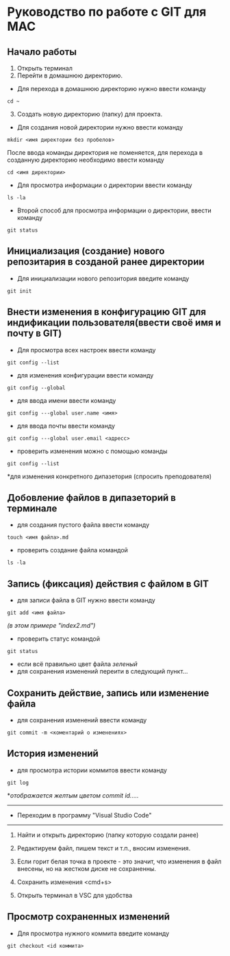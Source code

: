 # Руководство по работе с GIT для MAC

## Начало работы

1. Открыть терминал
2. Перейти в домашнюю директорию.

* Для перехода в домашнюю директорию нужно ввести команду
```
cd ~
```
3. Создать новую директорию (папку) для проекта.

* Для создания новой директории нужно ввести команду 
```
mkdir <имя директории без пробелов>
```
После ввода команды директория не поменяется, для перехода в созданную директорию необходимо ввести команду 
```
cd <имя директории>
```



* Для просмотра информации о директории ввести команду 
```
ls -la
```
* Второй способ для просмотра информации о директории, ввести команду 
```
git status
```

## Инициализация (создание) нового репозитария в созданой ранее директории

* Для инициализации нового репозитория введите команду 
```
git init
```

## Внести изменения в конфигурацию GIT для индификации пользователя(ввести своё имя и почту в GIT)
* Для просмотра всех настроек ввести команду 
```
git config --list
```

* для изменения конфигурации ввести команду 
```
git config --global
```
* для ввода имени ввести команду 
```
git config ---global user.name <имя>
```
* для ввода почты ввести команду 
```
git config ---global user.email <адресс>
```
* проверить изменения можно с помощью команды 
```
git config --list
```
*для изменения конкретного дипазетория (спросить преподователя)

## Добовление файлов в дипазеторий в терминале

* для создания пустого файла ввести команду 
```
touch <имя файла>.md
```
* проверить создание файла командой
```
ls -la
```
## Запись (фиксация) действия с файлом в GIT 
* для записи файла в GIT нужно ввести команду
```
git add <имя файла> 
```
*(в этом примере "index2.md")*

* проверить статус командой 
```
git status
```
* если всё правильно цвет файла *зеленый*
* для сохранения изменений переити в следующий пункт...


## Сохранить действие, запись или изменение файла

* для сохранения изменений ввести команду
```
git commit -m <коментарий о изменениях>
```
## История изменений
* для просмотра истории коммитов ввести команду
```
git log
```
**отображается желтым цветом commit id.....*
_____________
* Переходим в программу "Visual Studio Code"
_________

1. Найти и открыть директорию (папку которую создали ранее) 

2. Редактируем файл, пишем текст и т.п., вносим изменения.

3. Если горит белая точка в проекте - это значит,  что изменения в файл внесены, но на жестком диске не сохраненны.

4. Сохранить изменения <cmd+s>


5. Открыть терминал в VSC для удобства



## Просмотр сохраненных изменений 
* Для просмотра нужного коммита введите команду 
```
git checkout <id коммита>
```